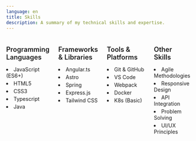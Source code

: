 ```yaml
---
language: en
title: Skills
description: A summary of my technical skills and expertise.
---
```

<div class="skills-grid">
    <div>
        <h4 class="skill-heading programming">Programming Languages</h4>
        <ul class="skill-list">
            <li>JavaScript (ES6+)</li>
            <li>HTML5</li>
            <li>CSS3</li>
            <li>Typescript</li>
            <li>Java</li>
        </ul>
    </div>
    <div>
        <h4 class="skill-heading frameworks">Frameworks &amp; Libraries</h4>
        <ul class="skill-list">
            <li>Angular.ts</li>
            <li>Astro</li>
            <li>Spring</li>
            <li>Express.js</li>
            <li>Tailwind CSS</li>
        </ul>
    </div>
    <div>
        <h4 class="skill-heading tools">Tools &amp; Platforms</h4>
        <ul class="skill-list">
            <li>Git &amp; GitHub</li>
            <li>VS Code</li>
            <li>Webpack</li>
            <li>Docker</li>
            <li>K8s (Basic)</li>
        </ul>
    </div>
    <div>
        <h4 class="skill-heading other">Other <br> Skills</h4>
        <ul class="skill-list">
            <li>Agile Methodologies</li>
            <li>Responsive Design</li>
            <li>API Integration</li>
            <li>Problem Solving</li>
            <li>UI/UX Principles</li>
        </ul>
    </div>
</div>

<style>
.skills-grid {
    display: grid;
    grid-template-columns: repeat(2, 1fr);
    gap: 1.5rem;
    text-align: left;
}

@media (min-width: 640px) {
    .skills-grid {
        grid-template-columns: repeat(3, 1fr);
    }
}

@media (min-width: 768px) {
    .skills-grid {
        grid-template-columns: repeat(4, 1fr);
    }
}

.skill-heading {
    font-size: 1.125rem;
    font-weight: 600;
    margin-bottom: 0.5rem;
}

.skill-heading.programming {
    color: var(--pink);
}

.skill-heading.frameworks {
    color: var(--purple);
}

.skill-heading.tools {
    color: var(--green);
}

.skill-heading.other {
    color: var(--yellow);
}

.skill-list {
    list-style-type: disc;
    list-style-position: inside;
    font-size: 0.875rem;
    padding-inline-start: 0
}

.skill-list li {
    margin-bottom: 0.25rem;
    color: var(--blue);
}


</style>